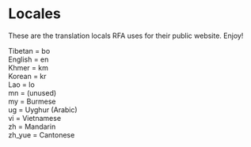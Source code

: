 Locales
=======

These are the translation locals RFA uses for their public website.  Enjoy!

Tibetan = bo<br>
English = en<br>
Khmer = km<br>
Korean = kr<br>
Lao = lo<br>
mn = (unused)<br>
my = Burmese<br>
ug = Uyghur (Arabic)<br>
vi = Vietnamese<br>
zh = Mandarin<br>
zh_yue = Cantonese<br>
